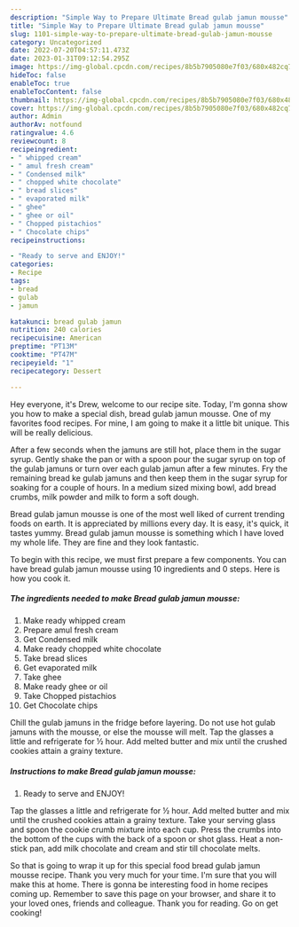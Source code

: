 ```yaml
---
description: "Simple Way to Prepare Ultimate Bread gulab jamun mousse"
title: "Simple Way to Prepare Ultimate Bread gulab jamun mousse"
slug: 1101-simple-way-to-prepare-ultimate-bread-gulab-jamun-mousse
category: Uncategorized
date: 2022-07-20T04:57:11.473Z
date: 2023-01-31T09:12:54.295Z
image: https://img-global.cpcdn.com/recipes/8b5b7905080e7f03/680x482cq70/bread-gulab-jamun-mousse-recipe-main-photo.jpg
hideToc: false
enableToc: true
enableTocContent: false
thumbnail: https://img-global.cpcdn.com/recipes/8b5b7905080e7f03/680x482cq70/bread-gulab-jamun-mousse-recipe-main-photo.jpg
cover: https://img-global.cpcdn.com/recipes/8b5b7905080e7f03/680x482cq70/bread-gulab-jamun-mousse-recipe-main-photo.jpg
author: Admin
authorAv: notfound
ratingvalue: 4.6
reviewcount: 8
recipeingredient:
- " whipped cream"
- " amul fresh cream"
- " Condensed milk"
- " chopped white chocolate"
- " bread slices"
- " evaporated milk"
- " ghee"
- " ghee or oil"
- " Chopped pistachios"
- " Chocolate chips"
recipeinstructions:

- "Ready to serve and ENJOY!"
categories:
- Recipe
tags:
- bread
- gulab
- jamun

katakunci: bread gulab jamun 
nutrition: 240 calories
recipecuisine: American
preptime: "PT13M"
cooktime: "PT47M"
recipeyield: "1"
recipecategory: Dessert

---
```



Hey everyone, it's Drew, welcome to our recipe site. Today, I'm gonna show you how to make a special dish, bread gulab jamun mousse. One of my favorites food recipes. For mine, I am going to make it a little bit unique. This will be really delicious.

After a few seconds when the jamuns are still hot, place them in the sugar syrup. Gently shake the pan or with a spoon pour the sugar syrup on top of the gulab jamuns or turn over each gulab jamun after a few minutes. Fry the remaining bread ke gulab jamuns and then keep them in the sugar syrup for soaking for a couple of hours. In a medium sized mixing bowl, add bread crumbs, milk powder and milk to form a soft dough.

Bread gulab jamun mousse is one of the most well liked of current trending foods on earth. It is appreciated by millions every day. It is easy, it's quick, it tastes yummy. Bread gulab jamun mousse is something which I have loved my whole life. They are fine and they look fantastic.


To begin with this recipe, we must first prepare a few components. You can have bread gulab jamun mousse using 10 ingredients and 0 steps. Here is how you cook it.

<!--inarticleads1-->

##### The ingredients needed to make Bread gulab jamun mousse:

1. Make ready  whipped cream
1. Prepare  amul fresh cream
1. Get  Condensed milk
1. Make ready  chopped white chocolate
1. Take  bread slices
1. Get  evaporated milk
1. Take  ghee
1. Make ready  ghee or oil
1. Take  Chopped pistachios
1. Get  Chocolate chips


Chill the gulab jamuns in the fridge before layering. Do not use hot gulab jamuns with the mousse, or else the mousse will melt. Tap the glasses a little and refrigerate for ½ hour. Add melted butter and mix until the crushed cookies attain a grainy texture. 

<!--inarticleads2-->

##### Instructions to make Bread gulab jamun mousse:


1. Ready to serve and ENJOY!

Tap the glasses a little and refrigerate for ½ hour. Add melted butter and mix until the crushed cookies attain a grainy texture. Take your serving glass and spoon the cookie crumb mixture into each cup. Press the crumbs into the bottom of the cups with the back of a spoon or shot glass. Heat a non-stick pan, add milk chocolate and cream and stir till chocolate melts. 

So that is going to wrap it up for this special food bread gulab jamun mousse recipe. Thank you very much for your time. I'm sure that you will make this at home. There is gonna be interesting food in home recipes coming up. Remember to save this page on your browser, and share it to your loved ones, friends and colleague. Thank you for reading. Go on get cooking!
